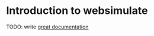 # Introduction to websimulate

TODO: write [great documentation](http://jacobian.org/writing/what-to-write/)
